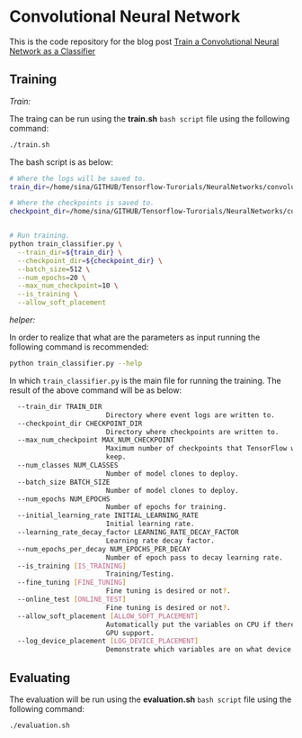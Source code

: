 # Convolutional Neural Network

This is the code repository for the blog post [Train a Convolutional Neural Network as a Classifier](http://machinelearninguru.com/deep_learning/tensorflow/neural_networks/cnn_classifier/cnn_classifier.html)


## Training


*Train:*

The traing can be run using the **train.sh** `bash script` file using the following command:

```bash
./train.sh
```

The bash script is as below:
```bash
# Where the logs will be saved to.
train_dir=/home/sina/GITHUB/Tensorflow-Turorials/NeuralNetworks/convolutional-neural-network/code/train_logs

# Where the checkpoints is saved to.
checkpoint_dir=/home/sina/GITHUB/Tensorflow-Turorials/NeuralNetworks/convolutional-neural-network/code/checkpoints


# Run training.
python train_classifier.py \
  --train_dir=${train_dir} \
  --checkpoint_dir=${checkpoint_dir} \
  --batch_size=512 \
  --num_epochs=20 \
  --max_num_checkpoint=10 \
  --is_training \
  --allow_soft_placement

```

*helper:*

In order to realize that what are the parameters as input running the following command is recommended:

```bash
python train_classifier.py --help
```
In which `train_classifier.py` is the main file for running the training. The result of the above command will be as below:
```bash
  --train_dir TRAIN_DIR
                        Directory where event logs are written to.
  --checkpoint_dir CHECKPOINT_DIR
                        Directory where checkpoints are written to.
  --max_num_checkpoint MAX_NUM_CHECKPOINT
                        Maximum number of checkpoints that TensorFlow will
                        keep.
  --num_classes NUM_CLASSES
                        Number of model clones to deploy.
  --batch_size BATCH_SIZE
                        Number of model clones to deploy.
  --num_epochs NUM_EPOCHS
                        Number of epochs for training.
  --initial_learning_rate INITIAL_LEARNING_RATE
                        Initial learning rate.
  --learning_rate_decay_factor LEARNING_RATE_DECAY_FACTOR
                        Learning rate decay factor.
  --num_epochs_per_decay NUM_EPOCHS_PER_DECAY
                        Number of epoch pass to decay learning rate.
  --is_training [IS_TRAINING]
                        Training/Testing.
  --fine_tuning [FINE_TUNING]
                        Fine tuning is desired or not?.
  --online_test [ONLINE_TEST]
                        Fine tuning is desired or not?.
  --allow_soft_placement [ALLOW_SOFT_PLACEMENT]
                        Automatically put the variables on CPU if there is no
                        GPU support.
  --log_device_placement [LOG_DEVICE_PLACEMENT]
                        Demonstrate which variables are on what device.

```


## Evaluating

The evaluation will be run using the **evaluation.sh** `bash script` file using the following command:
```bash
./evaluation.sh
```



